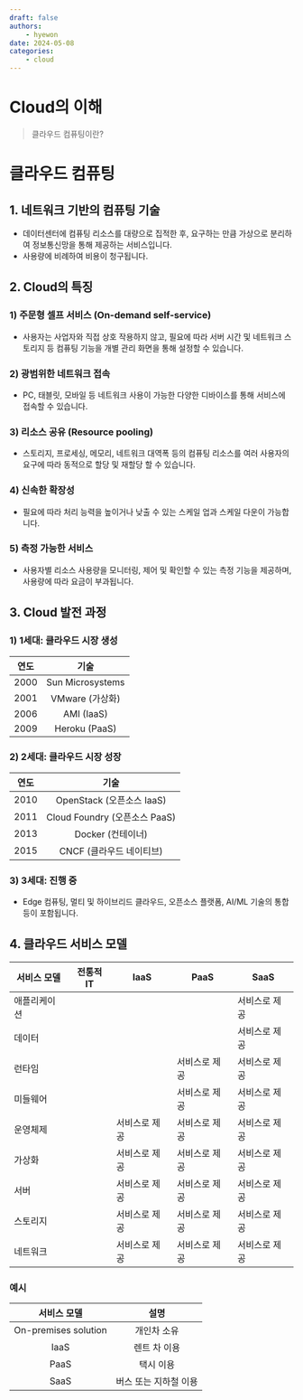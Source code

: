 ```yaml
---
draft: false
authors:
    - hyewon
date: 2024-05-08
categories:
    - cloud
---
```


# Cloud의 이해

> 클라우드 컴퓨팅이란?

<!-- more -->

# 클라우드 컴퓨팅

## 1. 네트워크 기반의 컴퓨팅 기술

-   데이터센터에 컴퓨팅 리소스를 대량으로 집적한 후, 요구하는 만큼 가상으로 분리하여 정보통신망을 통해 제공하는 서비스입니다.
-   사용량에 비례하여 비용이 청구됩니다.

## 2. Cloud의 특징

### 1) 주문형 셀프 서비스 (On-demand self-service)

-   사용자는 사업자와 직접 상호 작용하지 않고, 필요에 따라 서버 시간 및 네트워크 스토리지 등 컴퓨팅 기능을 개별 관리 화면을 통해 설정할 수 있습니다.

### 2) 광범위한 네트워크 접속

-   PC, 태블릿, 모바일 등 네트워크 사용이 가능한 다양한 디바이스를 통해 서비스에 접속할 수 있습니다.

### 3) 리소스 공유 (Resource pooling)

-   스토리지, 프로세싱, 메모리, 네트워크 대역폭 등의 컴퓨팅 리소스를 여러 사용자의 요구에 따라 동적으로 할당 및 재할당 할 수 있습니다.

### 4) 신속한 확장성

-   필요에 따라 처리 능력을 높이거나 낮출 수 있는 스케일 업과 스케일 다운이 가능합니다.

### 5) 측정 가능한 서비스

-   사용자별 리소스 사용량을 모니터링, 제어 및 확인할 수 있는 측정 기능을 제공하며, 사용량에 따라 요금이 부과됩니다.

## 3. Cloud 발전 과정

### 1) 1세대: 클라우드 시장 생성

| 연도 |       기술       |
| :--: | :--------------: |
| 2000 | Sun Microsystems |
| 2001 | VMware (가상화)  |
| 2006 |    AMI (IaaS)    |
| 2009 |  Heroku (PaaS)   |

### 2) 2세대: 클라우드 시장 성장

| 연도 |             기술              |
| :--: | :---------------------------: |
| 2010 |   OpenStack (오픈소스 IaaS)   |
| 2011 | Cloud Foundry (오픈소스 PaaS) |
| 2013 |       Docker (컨테이너)       |
| 2015 |   CNCF (클라우드 네이티브)    |

### 3) 3세대: 진행 중

-   Edge 컴퓨팅, 멀티 및 하이브리드 클라우드, 오픈소스 플랫폼, AI/ML 기술의 통합 등이 포함됩니다.

## 4. 클라우드 서비스 모델

| 서비스 모델  | 전통적 IT | IaaS          | PaaS          | SaaS          |
| ------------ | --------- | ------------- | ------------- | ------------- |
| 애플리케이션 |           |               |               | 서비스로 제공 |
| 데이터       |           |               |               | 서비스로 제공 |
| 런타임       |           |               | 서비스로 제공 | 서비스로 제공 |
| 미들웨어     |           |               | 서비스로 제공 | 서비스로 제공 |
| 운영체제     |           | 서비스로 제공 | 서비스로 제공 | 서비스로 제공 |
| 가상화       |           | 서비스로 제공 | 서비스로 제공 | 서비스로 제공 |
| 서버         |           | 서비스로 제공 | 서비스로 제공 | 서비스로 제공 |
| 스토리지     |           | 서비스로 제공 | 서비스로 제공 | 서비스로 제공 |
| 네트워크     |           | 서비스로 제공 | 서비스로 제공 | 서비스로 제공 |

### 예시

|     서비스 모델      |         설명          |
| :------------------: | :-------------------: |
| On-premises solution |      개인차 소유      |
|         IaaS         |     렌트 차 이용      |
|         PaaS         |       택시 이용       |
|         SaaS         | 버스 또는 지하철 이용 |
